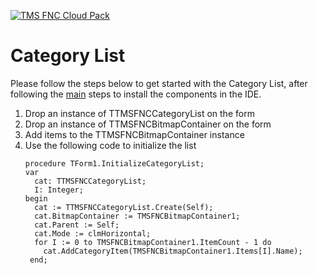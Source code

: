 <a href="http://www.tmssoftware.com/site/tmsfncuipack.asp"><img src="https://tmssoftware.com/site/img/github/tmsfncuipack.png" title="TMS FNC UI Pack" alt="TMS FNC Cloud Pack"></a>
# Category List #
Please follow the steps below to get started with the Category List, after following the <a href="https://github.com/tmssoftware/TMS-FNC-UI-Pack/blob/master/README.md">main</a> steps to install the components in the IDE.
<ol>
  <li>Drop an instance of TTMSFNCCategoryList on the form</li>  
  <li>Drop an instance of TTMSFNCBitmapContainer on the form</li>
  <li>Add items to the TTMSFNCBitmapContainer instance</li>
  <li>Use the following code to initialize the list</li>
  
  ```delphi
  procedure TForm1.InitializeCategoryList;
  var
    cat: TTMSFNCCategoryList;
    I: Integer;
  begin
    cat := TTMSFNCCategoryList.Create(Self);
    cat.BitmapContainer := TMSFNCBitmapContainer1;
    cat.Parent := Self;
    cat.Mode := clmHorizontal;
    for I := 0 to TMSFNCBitmapContainer1.ItemCount - 1 do
      cat.AddCategoryItem(TMSFNCBitmapContainer1.Items[I].Name);
   end;
  ``` 
</ol>
